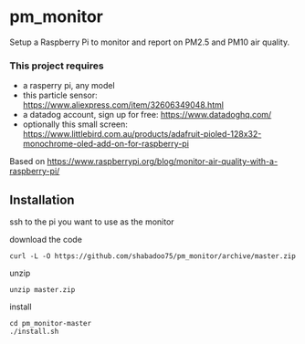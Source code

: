 # pm_monitor
Setup a Raspberry Pi to monitor and report on PM2.5 and PM10 air quality.

### This project requires
- a rasperry pi, any model
- this particle sensor: https://www.aliexpress.com/item/32606349048.html
- a datadog account, sign up for free: https://www.datadoghq.com/
- optionally this small screen: https://www.littlebird.com.au/products/adafruit-pioled-128x32-monochrome-oled-add-on-for-raspberry-pi


Based on https://www.raspberrypi.org/blog/monitor-air-quality-with-a-raspberry-pi/


## Installation

ssh to the pi you want to use as the monitor

download the code

```
curl -L -O https://github.com/shabadoo75/pm_monitor/archive/master.zip
```

unzip
```
unzip master.zip
```

install
```
cd pm_monitor-master
./install.sh
```
